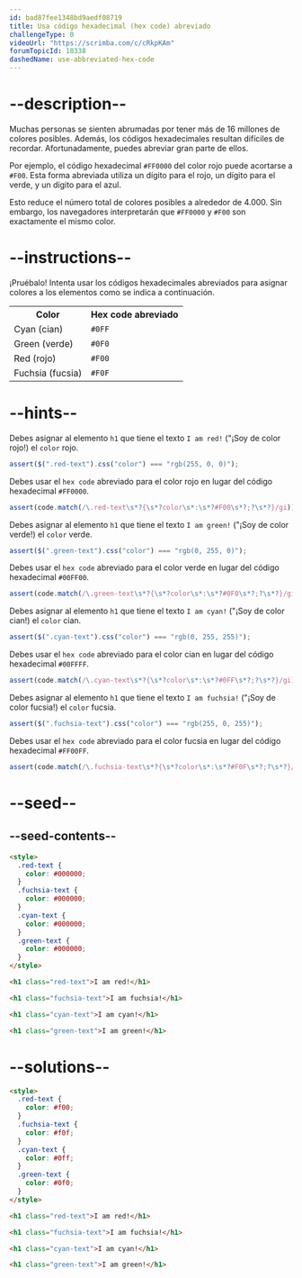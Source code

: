 ```yaml
---
id: bad87fee1348bd9aedf08719
title: Usa código hexadecimal (hex code) abreviado
challengeType: 0
videoUrl: "https://scrimba.com/c/cRkpKAm"
forumTopicId: 18338
dashedName: use-abbreviated-hex-code
---
```


# --description--

Muchas personas se sienten abrumadas por tener más de 16 millones de colores posibles. Además, los códigos hexadecimales resultan difíciles de recordar. Afortunadamente, puedes abreviar gran parte de ellos.

Por ejemplo, el código hexadecimal `#FF0000` del color rojo puede acortarse a `#F00`. Esta forma abreviada utiliza un dígito para el rojo, un dígito para el verde, y un dígito para el azul.

Esto reduce el número total de colores posibles a alrededor de 4.000. Sin embargo, los navegadores interpretarán que `#FF0000` y `#F00` son exactamente el mismo color.

# --instructions--

¡Pruébalo! Intenta usar los códigos hexadecimales abreviados para asignar colores a los elementos como se indica a continuación.

<table class='table table-striped'><tbody><tr><th>Color</th><th>Hex code abreviado</th></tr><tr><td>Cyan (cian)</td><td><code>#0FF</code></td></tr><tr><td>Green (verde)</td><td><code>#0F0</code></td></tr><tr><td>Red (rojo)</td><td><code>#F00</code></td></tr><tr><td>Fuchsia (fucsia)</td><td><code>#F0F</code></td></tr></tbody></table>

# --hints--

Debes asignar al elemento `h1` que tiene el texto `I am red!` ("¡Soy de color rojo!) el `color` rojo.

```js
assert($(".red-text").css("color") === "rgb(255, 0, 0)");
```

Debes usar el `hex code` abreviado para el color rojo en lugar del código hexadecimal `#FF0000`.

```js
assert(code.match(/\.red-text\s*?{\s*?color\s*:\s*?#F00\s*?;?\s*?}/gi));
```

Debes asignar al elemento `h1` que tiene el texto `I am green!` ("¡Soy de color verde!) el `color` verde.

```js
assert($(".green-text").css("color") === "rgb(0, 255, 0)");
```

Debes usar el `hex code` abreviado para el color verde en lugar del código hexadecimal `#00FF00`.

```js
assert(code.match(/\.green-text\s*?{\s*?color\s*:\s*?#0F0\s*?;?\s*?}/gi));
```

Debes asignar al elemento `h1` que tiene el texto `I am cyan!` ("¡Soy de color cian!) el `color` cian.

```js
assert($(".cyan-text").css("color") === "rgb(0, 255, 255)");
```

Debes usar el `hex code` abreviado para el color cian en lugar del código hexadecimal `#00FFFF`.

```js
assert(code.match(/\.cyan-text\s*?{\s*?color\s*:\s*?#0FF\s*?;?\s*?}/gi));
```

Debes asignar al elemento `h1` que tiene el texto `I am fuchsia!` ("¡Soy de color fucsia!) el `color` fucsia.

```js
assert($(".fuchsia-text").css("color") === "rgb(255, 0, 255)");
```

Debes usar el `hex code` abreviado para el color fucsia en lugar del código hexadecimal `#FF00FF`.

```js
assert(code.match(/\.fuchsia-text\s*?{\s*?color\s*:\s*?#F0F\s*?;?\s*?}/gi));
```

# --seed--

## --seed-contents--

```html
<style>
  .red-text {
    color: #000000;
  }
  .fuchsia-text {
    color: #000000;
  }
  .cyan-text {
    color: #000000;
  }
  .green-text {
    color: #000000;
  }
</style>

<h1 class="red-text">I am red!</h1>

<h1 class="fuchsia-text">I am fuchsia!</h1>

<h1 class="cyan-text">I am cyan!</h1>

<h1 class="green-text">I am green!</h1>
```

# --solutions--

```html
<style>
  .red-text {
    color: #f00;
  }
  .fuchsia-text {
    color: #f0f;
  }
  .cyan-text {
    color: #0ff;
  }
  .green-text {
    color: #0f0;
  }
</style>

<h1 class="red-text">I am red!</h1>

<h1 class="fuchsia-text">I am fuchsia!</h1>

<h1 class="cyan-text">I am cyan!</h1>

<h1 class="green-text">I am green!</h1>
```
